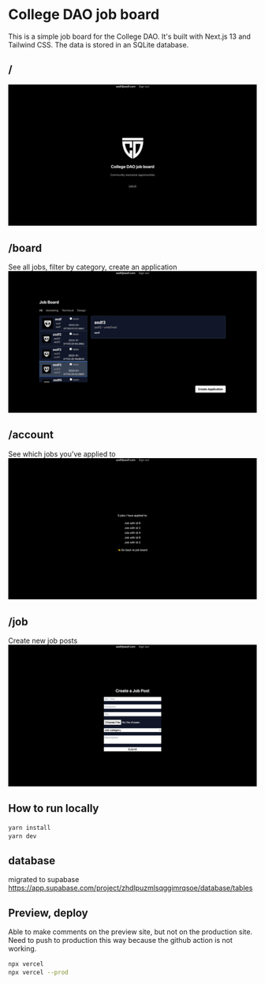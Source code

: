 # College DAO job board
This is a simple job board for the College DAO. It's built with Next.js 13 and Tailwind CSS. The data is stored in an SQLite database.

## /
![Home page](https://github.com/maxwalts/collegedao-jobs/blob/main/public/ss-12.png?raw=true)

## /board
See all jobs, filter by category, create an application
![Board](https://github.com/maxwalts/collegedao-jobs/blob/main/public/ss-22.png?raw=true)

## /account
See which jobs you've applied to
![Account](https://github.com/maxwalts/collegedao-jobs/blob/main/public/ss-32.png?raw=true)

## /job
Create new job posts
![Job](https://github.com/maxwalts/collegedao-jobs/blob/main/public/ss-42.png?raw=true)

## How to run locally
```bash
yarn install
yarn dev
```

## database
migrated to supabase
https://app.supabase.com/project/zhdlpuzmlsqggimrqsoe/database/tables 

## Preview, deploy
Able to make comments on the preview site, but not on the production site.
Need to push to production this way because the github action is not working.
```bash
npx vercel
npx vercel --prod
```